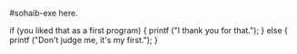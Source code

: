 #sohaib-exe here.

if (you liked that as a first program)
  {
    printf ("I thank you for that.");
  }
else
  {
    printf ("Don't judge me, it's my first.");
  }
